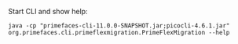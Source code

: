 Start CLI and show help:

```java -cp "primefaces-cli-11.0.0-SNAPSHOT.jar;picocli-4.6.1.jar" org.primefaces.cli.primeflexmigration.PrimeFlexMigration --help```
